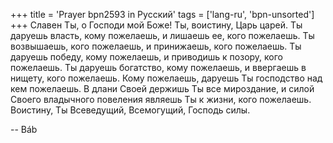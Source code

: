 +++
title = 'Prayer bpn2593 in Русский'
tags = ['lang-ru', 'bpn-unsorted']
+++
Славен Ты, о Господи мой Боже! Ты, воистину, Царь царей. Ты даруешь власть, кому пожелаешь, и лишаешь ее, кого пожелаешь. Ты возвышаешь, кого пожелаешь, и принижаешь, кого пожелаешь. Ты даруешь победу, кому пожелаешь, и приводишь к позору, кого пожелаешь. Ты даруешь богатство, кому пожелаешь, и ввергаешь в нищету, кого пожелаешь. Кому пожелаешь, даруешь Ты господство над кем пожелаешь. В длани Своей держишь Ты все мироздание, и силой Своего владычного повеления являешь Ты к жизни, кого пожелаешь. Воистину, Ты Всеведущий, Всемогущий, Господь силы.

-- Báb
